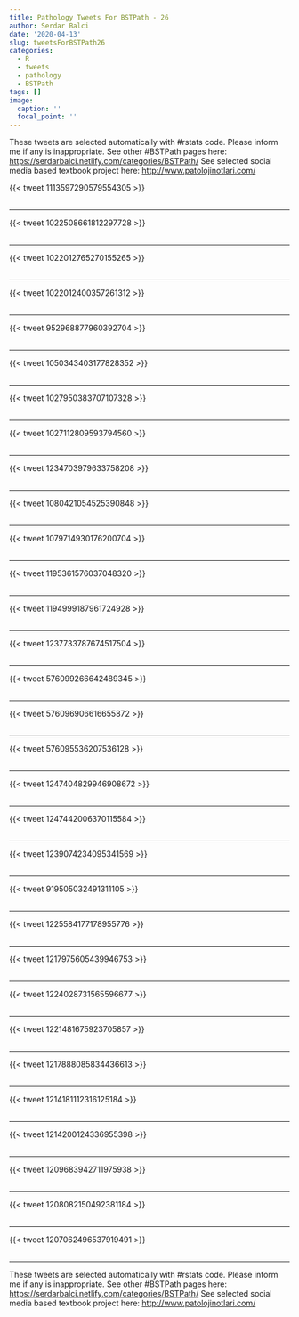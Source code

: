```yaml
---
title: Pathology Tweets For BSTPath - 26
author: Serdar Balci
date: '2020-04-13'
slug: tweetsForBSTPath26
categories:
  - R
  - tweets
  - pathology
  - BSTPath
tags: []
image:
  caption: ''
  focal_point: ''
---
```



These tweets are selected automatically with #rstats code. Please inform me if any is inappropriate.
See other #BSTPath pages here: https://serdarbalci.netlify.com/categories/BSTPath/ 
See selected social media based textbook project here: http://www.patolojinotlari.com/

{{< tweet 1113597290579554305 >}}
<br>
<br>
<hr>
{{< tweet 1022508661812297728 >}}
<br>
<br>
<hr>
{{< tweet 1022012765270155265 >}}
<br>
<br>
<hr>
{{< tweet 1022012400357261312 >}}
<br>
<br>
<hr>
{{< tweet 952968877960392704 >}}
<br>
<br>
<hr>
{{< tweet 1050343403177828352 >}}
<br>
<br>
<hr>
{{< tweet 1027950383707107328 >}}
<br>
<br>
<hr>
{{< tweet 1027112809593794560 >}}
<br>
<br>
<hr>
{{< tweet 1234703979633758208 >}}
<br>
<br>
<hr>
{{< tweet 1080421054525390848 >}}
<br>
<br>
<hr>
{{< tweet 1079714930176200704 >}}
<br>
<br>
<hr>
{{< tweet 1195361576037048320 >}}
<br>
<br>
<hr>
{{< tweet 1194999187961724928 >}}
<br>
<br>
<hr>
{{< tweet 1237733787674517504 >}}
<br>
<br>
<hr>
{{< tweet 576099266642489345 >}}
<br>
<br>
<hr>
{{< tweet 576096906616655872 >}}
<br>
<br>
<hr>
{{< tweet 576095536207536128 >}}
<br>
<br>
<hr>
{{< tweet 1247404829946908672 >}}
<br>
<br>
<hr>
{{< tweet 1247442006370115584 >}}
<br>
<br>
<hr>
{{< tweet 1239074234095341569 >}}
<br>
<br>
<hr>
{{< tweet 919505032491311105 >}}
<br>
<br>
<hr>
{{< tweet 1225584177178955776 >}}
<br>
<br>
<hr>
{{< tweet 1217975605439946753 >}}
<br>
<br>
<hr>
{{< tweet 1224028731565596677 >}}
<br>
<br>
<hr>
{{< tweet 1221481675923705857 >}}
<br>
<br>
<hr>
{{< tweet 1217888085834436613 >}}
<br>
<br>
<hr>
{{< tweet 1214181112316125184 >}}
<br>
<br>
<hr>
{{< tweet 1214200124336955398 >}}
<br>
<br>
<hr>
{{< tweet 1209683942711975938 >}}
<br>
<br>
<hr>
{{< tweet 1208082150492381184 >}}
<br>
<br>
<hr>
{{< tweet 1207062496537919491 >}}
<br>
<br>
<hr>


These tweets are selected automatically with #rstats code. Please inform me if any is inappropriate.
See other #BSTPath pages here: https://serdarbalci.netlify.com/categories/BSTPath/ 
See selected social media based textbook project here: http://www.patolojinotlari.com/
